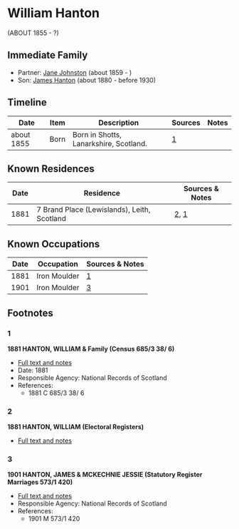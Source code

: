 ﻿---
layout: person
subject_key: i62602830
permalink: /people/i62602830
---

# William Hanton
(ABOUT 1855 - ?)

## Immediate Family

* Partner: [Jane Johnston](./@71906070@-jane-johnston-b1859-d.md) (about 1859 - )
* Son: [James Hanton](./@71830064@-james-hanton-b1880-d1930.md) (about 1880 - before 1930)

## Timeline

Date | Item | Description | Sources | Notes
---|---|---|---|---
about 1855 | Born | Born in Shotts, Lanarkshire, Scotland. | [1](#1) | 

## Known Residences

Date | Residence | Sources & Notes
---|---|---
1881 | 7 Brand Place (Lewislands), Leith, Scotland | [2](#2), [1](#1)

## Known Occupations

Date | Occupation | Sources & Notes
---|---|---
1881 | Iron Moulder | [1](#1)
1901 | Iron Moulder | [3](#3)

## Footnotes

### 1

**1881 HANTON, WILLIAM & Family (Census 685/3 38/ 6)**

* [Full text and notes](../sources/@39608586@-1881-hanton,-william-&-family-census-685-3-38-6-.md)
* Date: 1881
* Responsible Agency: National Records of Scotland
* References: 
  * 1881 C 685/3 38/ 6

### 2

**1881 HANTON, WILLIAM (Electoral Registers)**

* [Full text and notes](../sources/@53184846@-1881-hanton,-william-electoral-registers-.md)

### 3

**1901 HANTON, JAMES & MCKECHNIE JESSIE (Statutory Register Marriages 573/1 420)**

* [Full text and notes](../sources/@47186563@-1901-hanton,-james-&-mckechnie-jessie-statutory-register-marriages-573-1-420-.md)
* Responsible Agency: National Records of Scotland
* References: 
  * 1901 M 573/1 420

